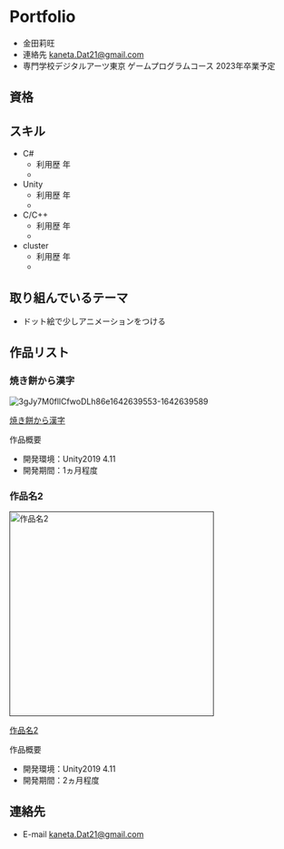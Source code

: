 # Portfolio

- 金田莉旺
- 連絡先 kaneta.Dat21@gmail.com
- 専門学校デジタルアーツ東京 ゲームプログラムコース 2023年卒業予定

## 資格


## スキル
- C#
  - 利用歴 年
  -
- Unity
  - 利用歴 年
  -
- C/C++
  - 利用歴 年
  -
- cluster
  - 利用歴 年
  -

## 取り組んでいるテーマ
- ドット絵で少しアニメーションをつける

## 作品リスト

### 焼き餅から漢字
![3gJy7M0fllCfwoDLh86e1642639553-1642639589](https://user-images.githubusercontent.com/82490736/150241940-101d68ff-dfcc-4e68-b20f-547457667946.gif)

[焼き餅から漢字](https://github.com/kaneta0626/syougatu)

作品概要

- 開発環境：Unity2019 4.11
- 開発期間：1ヵ月程度

### 作品名2
[<img src="images/game2.png" alt="作品名2" style="height: 360px">]()

[作品名2]()

作品概要

- 開発環境：Unity2019 4.11
- 開発期間：2ヵ月程度



## 連絡先
- E-mail kaneta.Dat21@gmail.com
